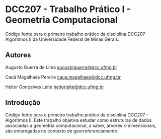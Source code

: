 # DCC207 - Trabalho Prático I - Geometria Computacional

Código fonte para o primeiro trabalho prático da disciplina DCC207-Algoritmos II da Universidade Federal de Minas Gerais.

## Autores

Augusto Guerra de Lima 
augustoguerra@dcc.ufmg.br

Cauã Magalhaẽs Pereira
caua.magalhaes@dcc.ufmg.br

Heitor Gonçalves Leite
heitorleite@dcc.ufmg.br

## Introdução

Código fonte para o primeiro trabalho prático da disciplina DCC207 - Algoritmos II. Este trabalho objetiva estudar como estruturas de dados associadas a geometria computacional, a saber, árvores k-dimensionais, são empregadas no contexto de georreferenciamento.
